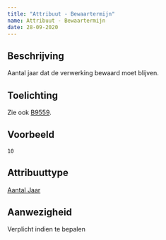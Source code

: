 ```yaml
---
title: "Attribuut - Bewaartermijn"
name: Attribuut - Bewaartermijn
date: 28-09-2020
---
```


## Beschrijving
Aantal jaar dat de verwerking bewaard moet blijven.

## Toelichting
Zie ook [B9559](../../achtergronddocumentatie/ontwerp/artefacten/9559.md).

## Voorbeeld
`10`

## Attribuuttype
[Aantal Jaar](../attribuuttypen/Aantal_jaar.md)

## Aanwezigheid
Verplicht indien te bepalen
